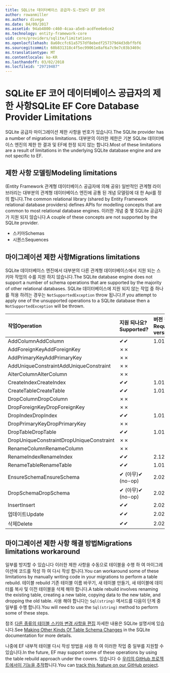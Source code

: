 ```yaml
---
title: SQLite 데이터베이스 공급자-도-전보다 EF 코어
author: rowanmiller
ms.author: divega
ms.date: 04/09/2017
ms.assetid: 94ab4800-c460-4caa-a5e8-acdfee6e6ce2
ms.technology: entity-framework-core
uid: core/providers/sqlite/limitations
ms.openlocfilehash: 8a60ccfc61a5757df8ebedf257379d4d3dbffbf6
ms.sourcegitcommit: 60b831318c4f5ec99061e8af6a7c9e7c03b3469c
ms.translationtype: MT
ms.contentlocale: ko-KR
ms.lasthandoff: 03/02/2018
ms.locfileid: "29719487"
---
```

# <a name="sqlite-ef-core-database-provider-limitations"></a><span data-ttu-id="959a9-102">SQLite EF 코어 데이터베이스 공급자의 제한 사항</span><span class="sxs-lookup"><span data-stu-id="959a9-102">SQLite EF Core Database Provider Limitations</span></span>

<span data-ttu-id="959a9-103">SQLite 공급자 마이그레이션 제한 사항을 번호가 있습니다.</span><span class="sxs-lookup"><span data-stu-id="959a9-103">The SQLite provider has a number of migrations limitations.</span></span> <span data-ttu-id="959a9-104">대부분의 이러한 제한은 기본 SQLite 데이터베이스 엔진의 제한 한 결과 및 EF에 한정 되지 않는 합니다.</span><span class="sxs-lookup"><span data-stu-id="959a9-104">Most of these limitations are a result of limitations in the underlying SQLite database engine and are not specific to EF.</span></span>

## <a name="modeling-limitations"></a><span data-ttu-id="959a9-105">제한 사항 모델링</span><span class="sxs-lookup"><span data-stu-id="959a9-105">Modeling limitations</span></span>

<span data-ttu-id="959a9-106">(Entity Framework 관계형 데이터베이스 공급자에 의해 공유) 일반적인 관계형 라이브러리는 대부분의 관계형 데이터베이스 엔진에 공통 된 개념 모델링에 대 한 Api를 정의 합니다.</span><span class="sxs-lookup"><span data-stu-id="959a9-106">The common relational library (shared by Entity Framework relational database providers) defines APIs for modelling concepts that are common to most relational database engines.</span></span> <span data-ttu-id="959a9-107">이러한 개념 중 몇 SQLite 공급자가 지원 되지 않습니다.</span><span class="sxs-lookup"><span data-stu-id="959a9-107">A couple of these concepts are not supported by the SQLite provider.</span></span>

* <span data-ttu-id="959a9-108">스키마</span><span class="sxs-lookup"><span data-stu-id="959a9-108">Schemas</span></span>
* <span data-ttu-id="959a9-109">시퀀스</span><span class="sxs-lookup"><span data-stu-id="959a9-109">Sequences</span></span>

## <a name="migrations-limitations"></a><span data-ttu-id="959a9-110">마이그레이션 제한 사항</span><span class="sxs-lookup"><span data-stu-id="959a9-110">Migrations limitations</span></span>

<span data-ttu-id="959a9-111">SQLite 데이터베이스 엔진에서 대부분의 다른 관계형 데이터베이스에서 지원 되는 스키마 작업의 수를 지원 하지 않습니다.</span><span class="sxs-lookup"><span data-stu-id="959a9-111">The SQLite database engine does not support a number of schema operations that are supported by the majority of other relational databases.</span></span> <span data-ttu-id="959a9-112">SQLite 데이터베이스에 지원 되지 않는 작업 중 하나를 적용 하려는 경우는 `NotSupportedException` throw 됩니다.</span><span class="sxs-lookup"><span data-stu-id="959a9-112">If you attempt to apply one of the unsupported operations to a SQLite database then a `NotSupportedException` will be thrown.</span></span>

| <span data-ttu-id="959a9-113">작업</span><span class="sxs-lookup"><span data-stu-id="959a9-113">Operation</span></span>            | <span data-ttu-id="959a9-114">지원 되나요?</span><span class="sxs-lookup"><span data-stu-id="959a9-114">Supported?</span></span> | <span data-ttu-id="959a9-115">버전 필요</span><span class="sxs-lookup"><span data-stu-id="959a9-115">Requires version</span></span> |
|:---------------------|:-----------|:-----------------|
| <span data-ttu-id="959a9-116">AddColumn</span><span class="sxs-lookup"><span data-stu-id="959a9-116">AddColumn</span></span>            | <span data-ttu-id="959a9-117">✔</span><span class="sxs-lookup"><span data-stu-id="959a9-117">✔</span></span>          | <span data-ttu-id="959a9-118">1.0</span><span class="sxs-lookup"><span data-stu-id="959a9-118">1.0</span></span>              |
| <span data-ttu-id="959a9-119">AddForeignKey</span><span class="sxs-lookup"><span data-stu-id="959a9-119">AddForeignKey</span></span>        | <span data-ttu-id="959a9-120">✗</span><span class="sxs-lookup"><span data-stu-id="959a9-120">✗</span></span>          |                  |
| <span data-ttu-id="959a9-121">AddPrimaryKey</span><span class="sxs-lookup"><span data-stu-id="959a9-121">AddPrimaryKey</span></span>        | <span data-ttu-id="959a9-122">✗</span><span class="sxs-lookup"><span data-stu-id="959a9-122">✗</span></span>          |                  |
| <span data-ttu-id="959a9-123">AddUniqueConstraint</span><span class="sxs-lookup"><span data-stu-id="959a9-123">AddUniqueConstraint</span></span>  | <span data-ttu-id="959a9-124">✗</span><span class="sxs-lookup"><span data-stu-id="959a9-124">✗</span></span>          |                  |
| <span data-ttu-id="959a9-125">AlterColumn</span><span class="sxs-lookup"><span data-stu-id="959a9-125">AlterColumn</span></span>          | <span data-ttu-id="959a9-126">✗</span><span class="sxs-lookup"><span data-stu-id="959a9-126">✗</span></span>          |                  |
| <span data-ttu-id="959a9-127">CreateIndex</span><span class="sxs-lookup"><span data-stu-id="959a9-127">CreateIndex</span></span>          | <span data-ttu-id="959a9-128">✔</span><span class="sxs-lookup"><span data-stu-id="959a9-128">✔</span></span>          | <span data-ttu-id="959a9-129">1.0</span><span class="sxs-lookup"><span data-stu-id="959a9-129">1.0</span></span>              |
| <span data-ttu-id="959a9-130">CreateTable</span><span class="sxs-lookup"><span data-stu-id="959a9-130">CreateTable</span></span>          | <span data-ttu-id="959a9-131">✔</span><span class="sxs-lookup"><span data-stu-id="959a9-131">✔</span></span>          | <span data-ttu-id="959a9-132">1.0</span><span class="sxs-lookup"><span data-stu-id="959a9-132">1.0</span></span>              |
| <span data-ttu-id="959a9-133">DropColumn</span><span class="sxs-lookup"><span data-stu-id="959a9-133">DropColumn</span></span>           | <span data-ttu-id="959a9-134">✗</span><span class="sxs-lookup"><span data-stu-id="959a9-134">✗</span></span>          |                  |
| <span data-ttu-id="959a9-135">DropForeignKey</span><span class="sxs-lookup"><span data-stu-id="959a9-135">DropForeignKey</span></span>       | <span data-ttu-id="959a9-136">✗</span><span class="sxs-lookup"><span data-stu-id="959a9-136">✗</span></span>          |                  |
| <span data-ttu-id="959a9-137">DropIndex</span><span class="sxs-lookup"><span data-stu-id="959a9-137">DropIndex</span></span>            | <span data-ttu-id="959a9-138">✔</span><span class="sxs-lookup"><span data-stu-id="959a9-138">✔</span></span>          | <span data-ttu-id="959a9-139">1.0</span><span class="sxs-lookup"><span data-stu-id="959a9-139">1.0</span></span>              |
| <span data-ttu-id="959a9-140">DropPrimaryKey</span><span class="sxs-lookup"><span data-stu-id="959a9-140">DropPrimaryKey</span></span>       | <span data-ttu-id="959a9-141">✗</span><span class="sxs-lookup"><span data-stu-id="959a9-141">✗</span></span>          |                  |
| <span data-ttu-id="959a9-142">DropTable</span><span class="sxs-lookup"><span data-stu-id="959a9-142">DropTable</span></span>            | <span data-ttu-id="959a9-143">✔</span><span class="sxs-lookup"><span data-stu-id="959a9-143">✔</span></span>          | <span data-ttu-id="959a9-144">1.0</span><span class="sxs-lookup"><span data-stu-id="959a9-144">1.0</span></span>              |
| <span data-ttu-id="959a9-145">DropUniqueConstraint</span><span class="sxs-lookup"><span data-stu-id="959a9-145">DropUniqueConstraint</span></span> | <span data-ttu-id="959a9-146">✗</span><span class="sxs-lookup"><span data-stu-id="959a9-146">✗</span></span>          |                  |
| <span data-ttu-id="959a9-147">RenameColumn</span><span class="sxs-lookup"><span data-stu-id="959a9-147">RenameColumn</span></span>         | <span data-ttu-id="959a9-148">✗</span><span class="sxs-lookup"><span data-stu-id="959a9-148">✗</span></span>          |                  |
| <span data-ttu-id="959a9-149">RenameIndex</span><span class="sxs-lookup"><span data-stu-id="959a9-149">RenameIndex</span></span>          | <span data-ttu-id="959a9-150">✔</span><span class="sxs-lookup"><span data-stu-id="959a9-150">✔</span></span>          | <span data-ttu-id="959a9-151">2.1</span><span class="sxs-lookup"><span data-stu-id="959a9-151">2.1</span></span>              |
| <span data-ttu-id="959a9-152">RenameTable</span><span class="sxs-lookup"><span data-stu-id="959a9-152">RenameTable</span></span>          | <span data-ttu-id="959a9-153">✔</span><span class="sxs-lookup"><span data-stu-id="959a9-153">✔</span></span>          | <span data-ttu-id="959a9-154">1.0</span><span class="sxs-lookup"><span data-stu-id="959a9-154">1.0</span></span>              |
| <span data-ttu-id="959a9-155">EnsureSchema</span><span class="sxs-lookup"><span data-stu-id="959a9-155">EnsureSchema</span></span>         | <span data-ttu-id="959a9-156">✔ (아무)</span><span class="sxs-lookup"><span data-stu-id="959a9-156">✔ (no-op)</span></span>  | <span data-ttu-id="959a9-157">2.0</span><span class="sxs-lookup"><span data-stu-id="959a9-157">2.0</span></span>              |
| <span data-ttu-id="959a9-158">DropSchema</span><span class="sxs-lookup"><span data-stu-id="959a9-158">DropSchema</span></span>           | <span data-ttu-id="959a9-159">✔ (아무)</span><span class="sxs-lookup"><span data-stu-id="959a9-159">✔ (no-op)</span></span>  | <span data-ttu-id="959a9-160">2.0</span><span class="sxs-lookup"><span data-stu-id="959a9-160">2.0</span></span>              |
| <span data-ttu-id="959a9-161">Insert</span><span class="sxs-lookup"><span data-stu-id="959a9-161">Insert</span></span>               | <span data-ttu-id="959a9-162">✔</span><span class="sxs-lookup"><span data-stu-id="959a9-162">✔</span></span>          | <span data-ttu-id="959a9-163">2.0</span><span class="sxs-lookup"><span data-stu-id="959a9-163">2.0</span></span>              |
| <span data-ttu-id="959a9-164">업데이트</span><span class="sxs-lookup"><span data-stu-id="959a9-164">Update</span></span>               | <span data-ttu-id="959a9-165">✔</span><span class="sxs-lookup"><span data-stu-id="959a9-165">✔</span></span>          | <span data-ttu-id="959a9-166">2.0</span><span class="sxs-lookup"><span data-stu-id="959a9-166">2.0</span></span>              |
| <span data-ttu-id="959a9-167">삭제</span><span class="sxs-lookup"><span data-stu-id="959a9-167">Delete</span></span>               | <span data-ttu-id="959a9-168">✔</span><span class="sxs-lookup"><span data-stu-id="959a9-168">✔</span></span>          | <span data-ttu-id="959a9-169">2.0</span><span class="sxs-lookup"><span data-stu-id="959a9-169">2.0</span></span>              |

## <a name="migrations-limitations-workaround"></a><span data-ttu-id="959a9-170">마이그레이션 제한 사항 해결 방법</span><span class="sxs-lookup"><span data-stu-id="959a9-170">Migrations limitations workaround</span></span>

<span data-ttu-id="959a9-171">일부를 방지할 수 있습니다 이러한 제한 사항을 수동으로 테이블을 수행 하 여 마이그레이션에 코드를 작성 하 여 다시 작성 합니다.</span><span class="sxs-lookup"><span data-stu-id="959a9-171">You can workaround some of these limitations by manually writing code in your migrations to perform a table rebuild.</span></span> <span data-ttu-id="959a9-172">테이블 rebuild 기존 테이블 이름 바꾸기, 새 테이블 만들기, 새 테이블에 데이터를 복사 및 이전 테이블을 삭제 해야 합니다.</span><span class="sxs-lookup"><span data-stu-id="959a9-172">A table rebuild involves renaming the existing table, creating a new table, copying data to the new table, and dropping the old table.</span></span> <span data-ttu-id="959a9-173">사용 해야 합니다는 `Sql(string)` 메서드를 다음이 단계 중 일부를 수행 합니다.</span><span class="sxs-lookup"><span data-stu-id="959a9-173">You will need to use the `Sql(string)` method to perform some of these steps.</span></span>

<span data-ttu-id="959a9-174">참조 [다른 종류의 테이블 스키마 변경 사항을 편집](http://sqlite.org/lang_altertable.html#otheralter) 자세한 내용은 SQLite 설명서에 있습니다.</span><span class="sxs-lookup"><span data-stu-id="959a9-174">See [Making Other Kinds Of Table Schema Changes](http://sqlite.org/lang_altertable.html#otheralter) in the SQLite documentation for more details.</span></span>

<span data-ttu-id="959a9-175">나중에 EF 내부적 테이블 다시 작성 방법을 사용 하 여 이러한 작업 중 일부를 지원할 수 있습니다.</span><span class="sxs-lookup"><span data-stu-id="959a9-175">In the future, EF may support some of these operations by using the table rebuild approach under the covers.</span></span> <span data-ttu-id="959a9-176">있습니다 수 [우리의 GitHub 프로젝트에서이 기능을 추적](https://github.com/aspnet/EntityFrameworkCore/issues/329)합니다.</span><span class="sxs-lookup"><span data-stu-id="959a9-176">You can [track this feature on our GitHub project](https://github.com/aspnet/EntityFrameworkCore/issues/329).</span></span>
